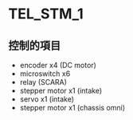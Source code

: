 # TEL_STM_1

## 控制的項目

* encoder x4 (DC motor) 
* microswitch x6
* relay (SCARA) 
* stepper motor x1 (intake)
* servo x1 (intake)
* stepper motor x1 (chassis omni)
